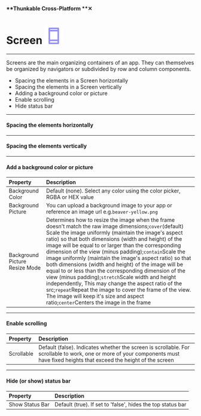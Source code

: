 #### **Thunkable Cross-Platform **✕

# Screen ![](/assets/iOSviewIconScreen.png)

---

Screens are the main organizing containers of an app. They can themselves be organized by navigators or subdivided by row and column components.

* Spacing the elements in a Screen horizontally
* Spacing the elements in a Screen vertically
* Adding a background color or picture
* Enable scrolling
* Hide status bar

---

#### Spacing the elements horizontally



---

#### Spacing the elements vertically

---

#### Add a background color or picture

| Property | Description |
| :--- | :--- |
| Background Color | Default \(none\). Select any color using the color picker, RGBA or HEX value |
| Background Picture | You can upload a background image to your app or reference an image url e.g.`beaver-yellow.png` |
| Background Picture Resize Mode | Determines how to resize the image when the frame doesn't match the raw image dimensions;`cover`\(default\) Scale the image uniformly \(maintain the image's aspect ratio\) so that both dimensions \(width and height\) of the image will be equal to or larger than the corresponding dimension of the view \(minus padding\);`contain`Scale the image uniformly \(maintain the image's aspect ratio\) so that both dimensions \(width and height\) of the image will be equal to or less than the corresponding dimension of the view \(minus padding\);`stretch`Scale width and height independently, This may change the aspect ratio of the src;`repeat`Repeat the image to cover the frame of the view. The image will keep it's size and aspect ratio;`center`Centers the image in the frame |

---

#### Enable scrolling

| Property | Description |
| :--- | :--- |
| Scrollable | Default \(false\). Indicates whether the screen is scrollable. For scrollable to work, one or more of your components must have fixed heights that exceed the height of the screen |

---

#### Hide \(or show\) status bar

| Property | Description |
| :--- | :--- |
| Show Status Bar | Default \(true\). If set to 'false', hides the top status bar |



